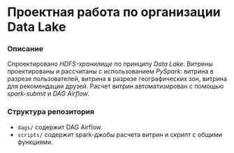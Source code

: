 # Проектная работа по организации Data Lake

### Описание
Спроектировано *HDFS-хранилище* по принципу *Data Lake*. Витрины проектированы и рассчитаны с использованием *PySpark*: витрина в разрезе пользователей, витрина в разрезе географических зон, витрина для рекомендации друзей.
Расчет витрин автоматизирован с помощью *spark-submit* и *DAG Airflow*. 

### Структура репозитория
- `dags/` содержит DAG Airflow.
- `scripts/` содержит spark-джобы расчета витрин и скрипт с общими функциями.